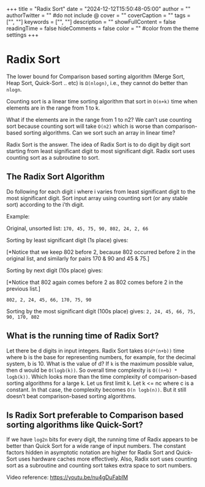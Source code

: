 +++
title = "Radix Sort"
date = "2024-12-12T15:50:48-05:00"
author = ""
authorTwitter = "" #do not include @
cover = ""
coverCaption = ""
tags = ["", ""]
keywords = ["", ""]
description = ""
showFullContent = false
readingTime = false
hideComments = false
color = "" #color from the theme settings
+++

# Radix Sort

The lower bound for Comparison based sorting algorithm (Merge Sort, Heap Sort, Quick-Sort .. etc) is `Ω(nlogn)`, i.e., they cannot do better than `nlogn`.

<!--more-->

Counting sort is a linear time sorting algorithm that sort in `O(n+k)` time when elements are in the range from 1 to k.

What if the elements are in the range from 1 to n2? We can’t use counting sort because counting sort will take `O(n2)` which is worse than comparison-based sorting algorithms. Can we sort such an array in linear time?

Radix Sort is the answer. The idea of Radix Sort is to do digit by digit sort starting from least significant digit to most significant digit. Radix sort uses counting sort as a subroutine to sort.

## The Radix Sort Algorithm

Do following for each digit i where i varies from least significant digit to the most significant digit.
Sort input array using counting sort (or any stable sort) according to the i’th digit.

Example:

Original, unsorted list:
`170, 45, 75, 90, 802, 24, 2, 66`

Sorting by least significant digit (1s place) gives:

[*Notice that we keep 802 before 2, because 802 occurred
before 2 in the original list, and similarly for pairs
170 & 90 and 45 & 75.]

Sorting by next digit (10s place) gives:

[*Notice that 802 again comes before 2 as 802 comes before 2 in the previous list.]

`802, 2, 24, 45, 66, 170, 75, 90`

Sorting by the most significant digit (100s place) gives:
`2, 24, 45, 66, 75, 90, 170, 802`

## What is the running time of Radix Sort?

Let there be d digits in input integers. Radix Sort takes `O(d*(n+b))` time where b is the base for representing numbers, for example, for the decimal system, b is 10.
What is the value of d? If `k` is the maximum possible value, then d would be `O(logb(k))`. So overall time complexity is `O((n+b) * logb(k))`. Which looks more than the
time complexity of comparison-based sorting algorithms for a large k. Let us first limit k. Let k <= nc where c is a constant. In that case, the complexity becomes
`O(n logb(n))`. But it still doesn’t beat comparison-based sorting algorithms.

## Is Radix Sort preferable to Comparison based sorting algorithms like Quick-Sort?

If we have `log2n` bits for every digit, the running time of Radix appears to be better than Quick Sort for a wide range of input numbers. The constant factors hidden in
asymptotic notation are higher for Radix Sort and Quick-Sort uses hardware caches more effectively. Also, Radix sort uses counting sort as a subroutine and counting sort
takes extra space to sort numbers.

Video reference: <https://youtu.be/nu4gDuFabIM>
